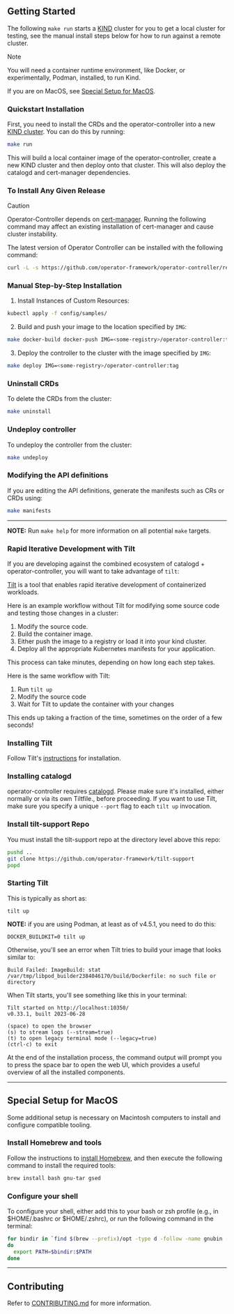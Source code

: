 
## Getting Started

The following `make run` starts a [KIND](https://sigs.k8s.io/kind) cluster for you to get a local cluster for testing, see the manual install steps below for how to run against a remote cluster.

> [!NOTE]
> You will need a container runtime environment, like Docker, or experimentally, Podman, installed, to run Kind.
> 
> If you are on MacOS, see [Special Setup for MacOS](#special-setup-for-macos).

### Quickstart Installation

First, you need to install the CRDs and the operator-controller into a new [KIND cluster](https://kind.sigs.k8s.io/). You can do this by running:

```sh
make run
```

This will build a local container image of the operator-controller, create a new KIND cluster and then deploy onto that cluster. This will also deploy the catalogd and cert-manager dependencies.

### To Install Any Given Release

> [!CAUTION]  
> Operator-Controller depends on [cert-manager](https://cert-manager.io/). Running the following command
> may affect an existing installation of cert-manager and cause cluster instability.

The latest version of Operator Controller can be installed with the following command:

```bash
curl -L -s https://github.com/operator-framework/operator-controller/releases/latest/download/install.sh | bash -s
```

### Manual Step-by-Step Installation
1. Install Instances of Custom Resources:

```sh
kubectl apply -f config/samples/
```

2. Build and push your image to the location specified by `IMG`:

```sh
make docker-build docker-push IMG=<some-registry>/operator-controller:tag
```

3. Deploy the controller to the cluster with the image specified by `IMG`:

```sh
make deploy IMG=<some-registry>/operator-controller:tag
```

### Uninstall CRDs
To delete the CRDs from the cluster:

```sh
make uninstall
```

### Undeploy controller
To undeploy the controller from the cluster:

```sh
make undeploy
```

### Modifying the API definitions
If you are editing the API definitions, generate the manifests such as CRs or CRDs using:

```sh
make manifests
```

---

**NOTE:** Run `make help` for more information on all potential `make` targets.

### Rapid Iterative Development with Tilt

If you are developing against the combined ecosystem of catalogd + operator-controller, you will want to take advantage of `tilt`:

[Tilt](https://tilt.dev) is a tool that enables rapid iterative development of containerized workloads.

Here is an example workflow without Tilt for modifying some source code and testing those changes in a cluster:

1. Modify the source code.
2. Build the container image.
3. Either push the image to a registry or load it into your kind cluster.
4. Deploy all the appropriate Kubernetes manifests for your application.

This process can take minutes, depending on how long each step takes.

Here is the same workflow with Tilt:

1. Run `tilt up`
2. Modify the source code
3. Wait for Tilt to update the container with your changes

This ends up taking a fraction of the time, sometimes on the order of a few seconds!

### Installing Tilt

Follow Tilt's [instructions](https://docs.tilt.dev/install.html) for installation.

### Installing catalogd

operator-controller requires
[catalogd](https://github.com/operator-framework/catalogd). Please make sure it's installed, either normally or via its own Tiltfile., before proceeding. If you want to use Tilt, make sure you specify a unique `--port` flag to each `tilt up` invocation.

### Install tilt-support Repo

You must install the tilt-support repo at the directory level above this repo:

```bash
pushd ..
git clone https://github.com/operator-framework/tilt-support
popd
```

### Starting Tilt

This is typically as short as:

```shell
tilt up
```

**NOTE:** if you are using Podman, at least as of v4.5.1, you need to do this:

```shell
DOCKER_BUILDKIT=0 tilt up
```

Otherwise, you'll see an error when Tilt tries to build your image that looks similar to:

```text
Build Failed: ImageBuild: stat /var/tmp/libpod_builder2384046170/build/Dockerfile: no such file or directory
```

When Tilt starts, you'll see something like this in your terminal:

```text
Tilt started on http://localhost:10350/
v0.33.1, built 2023-06-28

(space) to open the browser
(s) to stream logs (--stream=true)
(t) to open legacy terminal mode (--legacy=true)
(ctrl-c) to exit
```

At the end of the installation process, the command output will prompt you to press the space bar to open the web UI, which provides a useful overview of all the installed components.

---

## Special Setup for MacOS

Some additional setup is necessary on Macintosh computers to install and configure compatible tooling.

### Install Homebrew and tools
Follow the instructions to [install Homebrew](https://docs.brew.sh/Installation), and then execute the following command to install the required tools:

```sh
brew install bash gnu-tar gsed
```

### Configure your shell
To configure your shell, either add this to your bash or zsh profile (e.g., in $HOME/.bashrc or $HOME/.zshrc), or run the following command in the terminal:

```sh
for bindir in `find $(brew --prefix)/opt -type d -follow -name gnubin -print -maxdepth 3`
do
  export PATH=$bindir:$PATH
done
```

---

## Contributing

Refer to [CONTRIBUTING.md](contributing.md) for more information.
